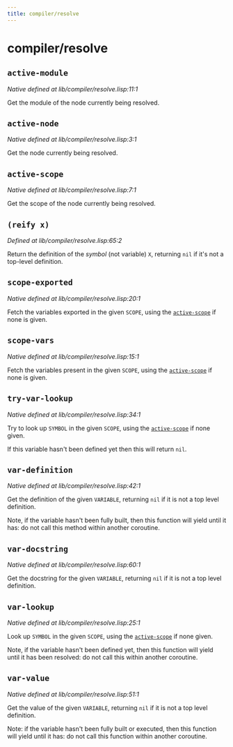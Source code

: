 ```yaml
---
title: compiler/resolve
---
```

# compiler/resolve
## `active-module`
*Native defined at lib/compiler/resolve.lisp:11:1*

Get the module of the node currently being resolved.

## `active-node`
*Native defined at lib/compiler/resolve.lisp:3:1*

Get the node currently being resolved.

## `active-scope`
*Native defined at lib/compiler/resolve.lisp:7:1*

Get the scope of the node currently being resolved.

## `(reify x)`
*Defined at lib/compiler/resolve.lisp:65:2*

Return the definition of the _symbol_ (not variable) `X`, returning
`nil` if it's not a top-level definition.

## `scope-exported`
*Native defined at lib/compiler/resolve.lisp:20:1*

Fetch the variables exported in the given `SCOPE`, using the
[`active-scope`](lib.compiler.resolve.md#active-scope) if none is given.

## `scope-vars`
*Native defined at lib/compiler/resolve.lisp:15:1*

Fetch the variables present in the given `SCOPE`, using the
[`active-scope`](lib.compiler.resolve.md#active-scope) if none is given.

## `try-var-lookup`
*Native defined at lib/compiler/resolve.lisp:34:1*

Try to look up `SYMBOL` in the given `SCOPE`, using the [`active-scope`](lib.compiler.resolve.md#active-scope)
if none given.

If this variable hasn't been defined yet then this will return
`nil`.

## `var-definition`
*Native defined at lib/compiler/resolve.lisp:42:1*

Get the definition of the given `VARIABLE`, returning `nil` if it is
not a top level definition.

Note, if the variable hasn't been fully built, then this function
will yield until it has: do not call this method within another
coroutine.

## `var-docstring`
*Native defined at lib/compiler/resolve.lisp:60:1*

Get the docstring for the given `VARIABLE`, returning `nil` if it is
not a top level definition.

## `var-lookup`
*Native defined at lib/compiler/resolve.lisp:25:1*

Look up `SYMBOL` in the given `SCOPE`, using the [`active-scope`](lib.compiler.resolve.md#active-scope) if none
given.

Note, if the variable hasn't been defined yet, then this function
will yield until it has been resolved: do not call this within
another coroutine.

## `var-value`
*Native defined at lib/compiler/resolve.lisp:51:1*

Get the value of the given `VARIABLE`, returning `nil` if it is not a top
level definition.

Note: if the variable hasn't been fully built or executed, then this
function will yield until it has: do not call this function within
another coroutine.

